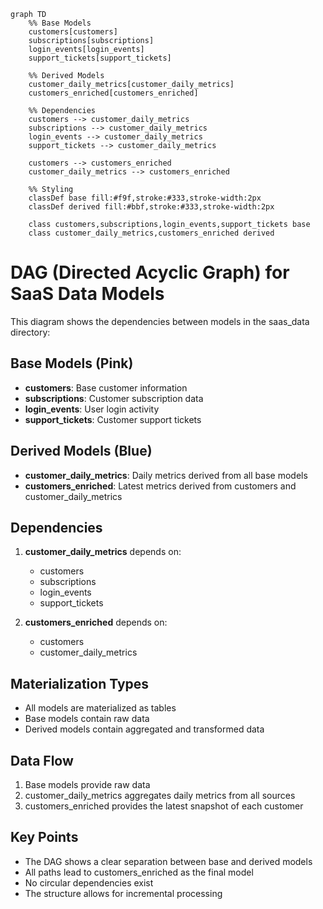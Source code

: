 ```mermaid
graph TD
    %% Base Models
    customers[customers]
    subscriptions[subscriptions]
    login_events[login_events]
    support_tickets[support_tickets]

    %% Derived Models
    customer_daily_metrics[customer_daily_metrics]
    customers_enriched[customers_enriched]

    %% Dependencies
    customers --> customer_daily_metrics
    subscriptions --> customer_daily_metrics
    login_events --> customer_daily_metrics
    support_tickets --> customer_daily_metrics

    customers --> customers_enriched
    customer_daily_metrics --> customers_enriched

    %% Styling
    classDef base fill:#f9f,stroke:#333,stroke-width:2px
    classDef derived fill:#bbf,stroke:#333,stroke-width:2px

    class customers,subscriptions,login_events,support_tickets base
    class customer_daily_metrics,customers_enriched derived
```

# DAG (Directed Acyclic Graph) for SaaS Data Models

This diagram shows the dependencies between models in the saas_data directory:

## Base Models (Pink)
- **customers**: Base customer information
- **subscriptions**: Customer subscription data
- **login_events**: User login activity
- **support_tickets**: Customer support tickets

## Derived Models (Blue)
- **customer_daily_metrics**: Daily metrics derived from all base models
- **customers_enriched**: Latest metrics derived from customers and customer_daily_metrics

## Dependencies
1. **customer_daily_metrics** depends on:
   - customers
   - subscriptions
   - login_events
   - support_tickets

2. **customers_enriched** depends on:
   - customers
   - customer_daily_metrics

## Materialization Types
- All models are materialized as tables
- Base models contain raw data
- Derived models contain aggregated and transformed data

## Data Flow
1. Base models provide raw data
2. customer_daily_metrics aggregates daily metrics from all sources
3. customers_enriched provides the latest snapshot of each customer

## Key Points
- The DAG shows a clear separation between base and derived models
- All paths lead to customers_enriched as the final model
- No circular dependencies exist
- The structure allows for incremental processing 